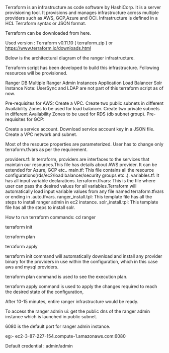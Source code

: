 Terraform is an infrastructure as code software by HashiCorp. It is a server provisioning tool. It provisions and manages infrastructure across multiple providers such as AWS, GCP,Azure and OCI. Infrastructure is defined in a HCL Terraform syntax or JSON format.

Terraform can be downloaded from here.

Used version : Terraform v0.11.10 ( terraform.zip ) or  https://www.terraform.io/downloads.html

Below is the architectural diagram of the ranger infrastructure.





Terraform script has been developed to build this infrastructure. Following resources will be provisioned.

Ranger DB
Multiple Ranger Admin Instances
Application Load Balancer
Solr Instance
Note: UserSync and LDAP are not part of this terraform script as of now.



Pre-requisites for AWS:
Create a VPC.
Create two public subnets in different Availability Zones to be used for load balancer.
Create two private subnets in different Availability Zones to be used for RDS (db subnet group).
Pre-requisites for GCP:

Create a service account.
Download service account key in a JSON file.
Create a VPC network and subnet.    


Most of the resource properties are parameterized. User has to change only terraform.tfvars as per the requirement.

providers.tf: In terraform, providers are interfaces to the services that maintain our resources.This file has details about AWS provider. It can be extended for Azure, GCP etc..
main.tf: This file contains all the resource configurations(rds/ec2/load balancer/security groups etc..).
variables.tf: It has all input variable declarations.
terraform.tfvars: This is the file where user can pass the desired values for all variables.Terraform will automatically load input variable values from any file named terraform.tfvars or ending in .auto.tfvars.
ranger_install.tpl: This template file has all the steps to install ranger admin in ec2 instance.
solr_install.tpl: This template file has all the steps to install solr.

How to run terraform commands: 
cd ranger

terraform init

terraform plan

terraform apply



terraform init command will automatically download and install any provider binary for the providers in use within the configuration, which in this case aws and mysql providers.

terraform plan command is used to see the execution plan.

terraform apply command is used to apply the changes required to reach the desired state of the configuration, 



After 10-15 minutes,  entire ranger infrastructure would be ready.

To access the ranger admin ui: get the public dns of the ranger admin instance which is launched in public subnet.

6080 is the default port for ranger admin instance.

eg:- ec2-3-87-227-154.compute-1.amazonaws.com:6080

Default credential : admin/admin

